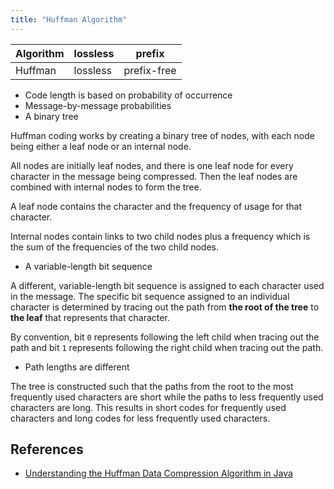 ```yaml
---
title: "Huffman Algorithm"
---
```


| Algorithm | lossless | prefix      |
|-----------|----------|-------------|
| Huffman   | lossless | prefix-free |

- Code length is based on probability of occurrence
- Message-by-message probabilities
- A binary tree

Huffman coding works by creating a binary tree of nodes, with each node being either a leaf node or an internal node.

All nodes are initially leaf nodes, and there is one leaf node for every character in the message being compressed.
Then the leaf nodes are combined with internal nodes to form the tree.

A leaf node contains the character and the frequency of usage for that character.

Internal nodes contain links to two child nodes plus a frequency
which is the sum of the frequencies of the two child nodes.

- A variable-length bit sequence

A different, variable-length bit sequence is assigned to each character used in the message.
The specific bit sequence assigned to an individual character is determined
by tracing out the path from **the root of the tree** to **the leaf** that represents that character.

By convention, bit `0` represents following the left child when tracing out the path and
bit `1` represents following the right child when tracing out the path.

- Path lengths are different

The tree is constructed such that the paths from the root to the most frequently used characters are short
while the paths to less frequently used characters are long.
This results in short codes for frequently used characters and long codes for less frequently used characters.

## References

- [Understanding the Huffman Data Compression Algorithm in Java](https://www.developer.com/java/understanding-the-huffman-data-compression-algorithm-in-java/)
